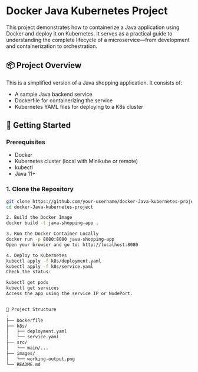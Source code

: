 # Docker Java Kubernetes Project

This project demonstrates how to containerize a Java application using Docker and deploy it on Kubernetes. It serves as a practical guide to understanding the complete lifecycle of a microservice—from development and containerization to orchestration.

## 📦 Project Overview

This is a simplified version of a Java shopping application. It consists of:

- A sample Java backend service
- Dockerfile for containerizing the service
- Kubernetes YAML files for deploying to a K8s cluster

## 🚀 Getting Started

### Prerequisites

- Docker
- Kubernetes cluster (local with Minikube or remote)
- kubectl
- Java 11+

### 1. Clone the Repository

```bash
git clone https://github.com/your-username/docker-Java-kubernetes-project.git
cd docker-Java-kubernetes-project

2. Build the Docker Image
docker build -t java-shopping-app .

3. Run the Docker Container Locally
docker run -p 8080:8080 java-shopping-app
Open your browser and go to: http://localhost:8080

4. Deploy to Kubernetes
kubectl apply -f k8s/deployment.yaml
kubectl apply -f k8s/service.yaml
Check the status:

kubectl get pods
kubectl get services
Access the app using the service IP or NodePort.


📁 Project Structure
.
├── Dockerfile
├── k8s/
│   ├── deployment.yaml
│   └── service.yaml
├── src/
│   └── main/...
├── images/
│   └── working-output.png
└── README.md
